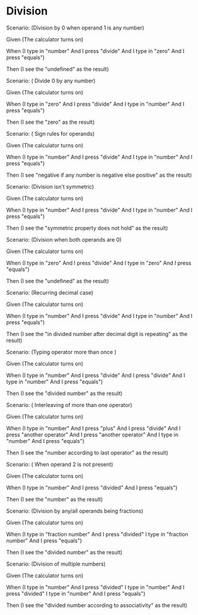 # Division

Scenario: (Division by 0 when operand 1 is any number)
  
  Given (The calculator turns on)

  When (I type in "number"
And I press "divide"
And I type in "zero"
And I press "equals")
  
  Then (I see the "undefined" as the result)

Scenario: ( Divide 0 by any number)
  
  Given (The calculator turns on)
  
  When (I type in "zero"
And I press "divide"
And I type in "number"
And I press "equals")
  
  Then (I see the "zero" as the result)

Scenario: ( Sign rules for operands)
  
  Given (The calculator turns on)
  
  When (I type in "number"
And I press "divide"
And I type in "number"
And I press "equals")
  
  Then (I see "negative if any number is negative else positive" as the result)
  
  Scenario: (Division isn't symmetric)
  
  Given (The calculator turns on)
  
  When (I type in "number"
And I press "divide"
And I type in "number"
And I press "equals")
  
  Then (I see the "symmetric property does not hold" as the result)

Scenario: (Division when both operands are 0)
  
  Given (The calculator turns on)
  
  When (I type in "zero"
And I press "divide"
And I type in "zero"
And I press "equals")
  
  Then (I see the "undefined" as the result)
  
  Scenario: (Recurring decimal case)
  
  Given (The calculator turns on)
  
  When (I type in "number"
And I press "divide"
And I type in "number"
And I press "equals")
  
  Then (I see the "in divided number after decimal digit is repeating" as the result)
  
  Scenario: (Typing operator more than once )
  
  Given (The calculator turns on)
  
  When (I type in "number"
And I press "divide"
And I press "divide"
And I type in "number"
And I press "equals")
  
  Then (I see the "divided number" as the result)
  
  Scenario: ( Interleaving of more than one operator)
  
  Given (The calculator turns on)
  
  When (I type in "number"
And I press "plus"
And I press "divide"
And I press "another operator"
And I press "another operator"
And I type in "number"
And I press "equals")
  
  Then (I see the "number according to last operator" as the result)
  
   Scenario: ( When operand 2 is not present)
  
  Given (The calculator turns on)
  
  When (I type in "number"
And I press "divided"
And I press "equals")
  
  Then (I see the "number" as the result)
  
  Scenario: (Division by any/all operands being fractions)
  
  Given (The calculator turns on)
  
  When (I type in "fraction number"
And I press "divided"
I type in "fraction number"
And I press "equals")
  
  Then (I see the "divided number" as the result)
  
  Scenario: (Division of multiple numbers)
  
  Given (The calculator turns on)
  
  When (I type in "number"
And I press "divided"
I type in "number"
And I press "divided"
I type in "number"
And I press "equals")
  
  Then (I see the "divided number according to associativity" as the result)
